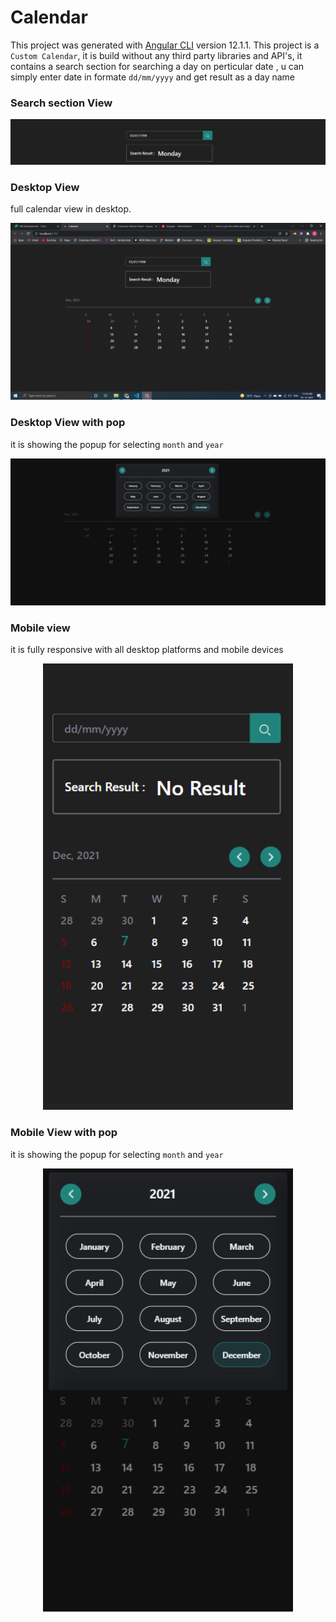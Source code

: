 # Calendar

This project was generated with [Angular CLI](https://github.com/angular/angular-cli) version 12.1.1.
This project is a `Custom Calendar`, it is build without any third party libraries and API's,
it contains a search section for searching a day on perticular date , u can simply enter date in formate `dd/mm/yyyy` and get result as a day name
### Search section View

<div align="center">
<img src="./images/search.png" width="600px"</img> 
</div>

###  Desktop View 
full calendar view in desktop. 

<div align="center">
<img src="./images/desktop-view.png" width="600px"</img> 
</div>

### Desktop View with pop
it is showing the popup for selecting `month` and `year`

<div align="center">
<img src="./images/desktop-with-popup.png" width="600px"</img> 
</div>

### Mobile view 
it is fully responsive with all desktop platforms and mobile devices

<div align="center">
<img src="./images/mobile-view.png" width="400px"</img> 
</div>

### Mobile View with pop
it is showing the popup for selecting `month` and `year`

<div align="center">
<img src="./images/mobile-view-with-popup.png" width="400px"</img> 
</div>

